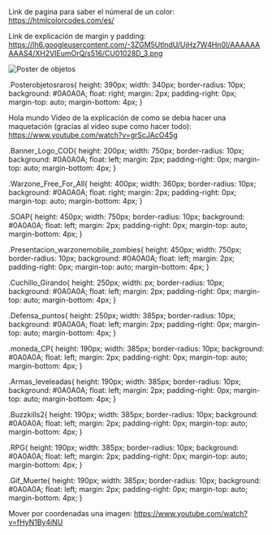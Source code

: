 
Link de pagina para saber el númeral de un color:
https://htmlcolorcodes.com/es/

Link de explicación de margin y padding:
https://lh6.googleusercontent.com/-3ZGM5UtlndU/UjHz7W4Hn0I/AAAAAAAAAS4/XH2VIEumOrQ/s516/CU01028D_3.png

<img src="./Imagenes, gif y videos pagina/COD_gif_16_Poster_Objetos_idk.gif" alt="Poster de objetos" class="Posterobjetosraros">


.Posterobjetosraros{
    height: 390px;
    width: 340px;
    border-radius: 10px;
    background: #0A0A0A;
    float: right;
    margin: 2px;
    padding-right: 0px;
    margin-top: auto;
    margin-bottom: 4px;
}

Hola mundo
Video de la explicación de como se debia hacer una maquetación (gracias al video supe como hacer todo):
https://www.youtube.com/watch?v=grScJAcO45g


.Banner_Logo_COD{
    height: 200px;
    width: 750px;
    border-radius: 10px;
    background: #0A0A0A;
    float: left;
    margin: 2px;
    padding-right: 0px;
    margin-top: auto;
    margin-bottom: 4px;
}

.Warzone_Free_For_All{
    height: 400px;
    width: 360px;
    border-radius: 10px;
    background: #0A0A0A;
    float: right;
    margin: 2px;
    padding-right: 0px;
    margin-top: auto;
    margin-bottom: 4px;
}

.SOAP{
    height: 450px;
    width: 750px;
    border-radius: 10px;
    background: #0A0A0A;
    float: left;
    margin: 2px;
    padding-right: 0px;
    margin-top: auto;
    margin-bottom: 4px;
}

.Presentacion_warzonemobile_zombies{
    height: 450px;
    width: 750px;
    border-radius: 10px;
    background: #0A0A0A;
    float: left;
    margin: 2px;
    padding-right: 0px;
    margin-top: auto;
    margin-bottom: 4px;
}

.Cuchillo_Girando{
    height: 250px;
    width: px;
    border-radius: 10px;
    background: #0A0A0A;
    float: left;
    margin: 2px;
    padding-right: 0px;
    margin-top: auto;
    margin-bottom: 4px;
}

.Defensa_puntos{
    height: 250px;
    width: 385px;
    border-radius: 10px;
    background: #0A0A0A;
    float: left;
    margin: 2px;
    padding-right: 0px;
    margin-top: auto;
    margin-bottom: 4px;
}

.moneda_CP{
    height: 190px;
    width: 385px;
    border-radius: 10px;
    background: #0A0A0A;
    float: left;
    margin: 2px;
    padding-right: 0px;
    margin-top: auto;
    margin-bottom: 4px;
}

.Armas_leveleadas{
    height: 190px;
    width: 385px;
    border-radius: 10px;
    background: #0A0A0A;
    float: left;
    margin: 2px;
    padding-right: 0px;
    margin-top: auto;
    margin-bottom: 4px;
}

.Buzzkills2{
    height: 190px;
    width: 385px;
    border-radius: 10px;
    background: #0A0A0A;
    float: left;
    margin: 2px;
    padding-right: 0px;
    margin-top: auto;
    margin-bottom: 4px;
}

.RPG{
    height: 190px;
    width: 385px;
    border-radius: 10px;
    background: #0A0A0A;
    float: left;
    margin: 2px;
    padding-right: 0px;
    margin-top: auto;
    margin-bottom: 4px;
}

.Gif_Muerte{
    height: 190px;
    width: 385px;
    border-radius: 10px;
    background: #0A0A0A;
    float: left;
    margin: 2px;
    padding-right: 0px;
    margin-top: auto;
    margin-bottom: 4px;
}


Mover por coordenadas una imagen:
https://www.youtube.com/watch?v=fHyN1By4iNU